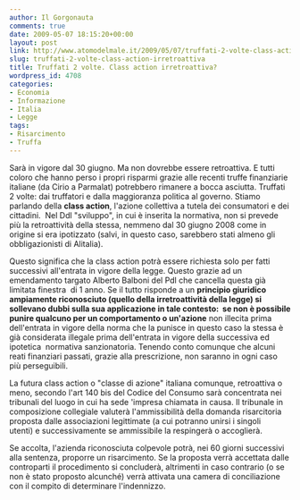 ```yaml
---
author: Il Gorgonauta
comments: true
date: 2009-05-07 18:15:20+00:00
layout: post
link: http://www.atomodelmale.it/2009/05/07/truffati-2-volte-class-action-irretroattiva/
slug: truffati-2-volte-class-action-irretroattiva
title: Truffati 2 volte. Class action irretroattiva?
wordpress_id: 4708
categories:
- Economia
- Informazione
- Italia
- Legge
tags:
- Risarcimento
- Truffa
---
```


Sarà in vigore dal 30 giugno. Ma non dovrebbe essere retroattiva. E tutti coloro che hanno perso i propri risparmi grazie alle recenti truffe finanziarie italiane (da Cirio a Parmalat) potrebbero rimanere a bocca asciutta. Truffati 2 volte: dai truffatori e dalla maggioranza politica al governo. Stiamo parlando della **class action**, l'azione collettiva a tutela dei consumatori e dei cittadini.  Nel Ddl "sviluppo", in cui è inserita la normativa, non si prevede più la retroattività della stessa, nemmeno dal 30 giugno 2008 come in origine si era ipotizzato (salvi, in questo caso, sarebbero stati almeno gli obbligazionisti di Alitalia).

Questo significa che la class action potrà essere richiesta solo per fatti successivi all'entrata in vigore della legge. Questo grazie ad un emendamento targato Alberto Balboni del Pdl che cancella questa già limitata finestra  di 1 anno. Se il tutto risponde a un **principio **giuridico ampiamente riconosciuto (quello della irretroattività della legge) si sollevano dubbi sulla sua applicazione in tale contesto:  se non è possibile punire qualcuno per un **comportamento** o** un'azione** non illecita prima dell'entrata in vigore della norma che la punisce in questo caso la stessa è già considerata illegale prima dell'entrata in vigore della successiva ed ipotetica  normativa sanzionatoria. Tenendo conto comunque che alcuni reati finanziari passati, grazie alla prescrizione, non saranno in ogni caso più perseguibili.

<!-- more -->


La futura class action o "classe di azione" italiana comunque, retroattiva o meno, secondo l'art 140 bis del Codice del Consumo sarà concentrata nei tribunali del luogo in cui ha sede 'impresa chiamata in causa. Il tribunale in composizione collegiale valuterà l'ammissibilità della domanda risarcitoria proposta dalle associazioni legittimate (a cui potranno unirsi i singoli utenti) e successivamente se ammissibile la respingerà o accoglierà.

Se accolta, l'azienda riconosciuta colpevole potrà, nei 60 giorni successivi alla sentenza, proporre un risarcimento. Se la proposta verrà accettata dalle controparti il procedimento si concluderà, altrimenti in caso contrario (o se non è stato proposto alcunché) verrà attivata una camera di conciliazione con il compito di determinare l'indennizzo.
